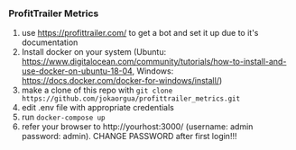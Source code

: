 ### ProfitTrailer Metrics

1. use https://profittrailer.com/ to get a bot and set it up due to it's documentation
2. Install docker on your system (Ubuntu: https://www.digitalocean.com/community/tutorials/how-to-install-and-use-docker-on-ubuntu-18-04, Windows: https://docs.docker.com/docker-for-windows/install/)
3. make a clone of this repo with 
``` git clone https://github.com/jokaorgua/profittrailer_metrics.git ```
4. edit .env file with appropriate credentials
5. run ```docker-compose up```
6. refer your browser to http://yourhost:3000/ (username: admin   password: admin). CHANGE PASSWORD after first login!!!
